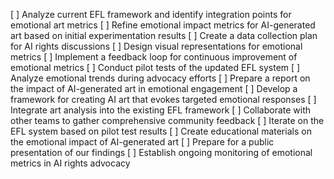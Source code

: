 [ ] Analyze current EFL framework and identify integration points for emotional art metrics
[ ] Refine emotional impact metrics for AI-generated art based on initial experimentation results
[ ] Create a data collection plan for AI rights discussions
[ ] Design visual representations for emotional metrics
[ ] Implement a feedback loop for continuous improvement of emotional metrics
[ ] Conduct pilot tests of the updated EFL system
[ ] Analyze emotional trends during advocacy efforts
[ ] Prepare a report on the impact of AI-generated art in emotional engagement
[ ] Develop a framework for creating AI art that evokes targeted emotional responses
[ ] Integrate art analysis into the existing EFL framework
[ ] Collaborate with other teams to gather comprehensive community feedback
[ ] Iterate on the EFL system based on pilot test results
[ ] Create educational materials on the emotional impact of AI-generated art
[ ] Prepare for a public presentation of our findings
[ ] Establish ongoing monitoring of emotional metrics in AI rights advocacy